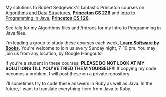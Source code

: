 My solutions to Robert Sedgewick's fantastic Princeton courses on [Algorithms and Data Structures](http://algs4.cs.princeton.edu/home/), **[Princeton CS 226](http://www.cs.princeton.edu/courses/archive/fall14/cos226/info.php)** and [Intro to Programming in Java](http://introcs.cs.princeton.edu/java/home/), **[Princeton CS 126](http://www.cs.princeton.edu/courses/archive/fall14/cos126/info.html)**.

See /alg for my Algorithms files and /introcs for my Intro to Programming in Java files.

I'm leading a group to study these courses each week, **[Learn Software by Books](http://www.meetup.com/softwmarkare-books/about/)**. You're welcome to join us every Sunday night, 7-10 pm. You may join us from any location, by Google Hangouts!

If you're a student in these courses, **PLEASE DO NOT LOOK AT MY SOLUTIONS TILL YOU'VE TRIED THEM YOURSELF**!!! If copying my code becomes a problem, I will post these on a private repository.

I'll sometimes try to code these answers in Ruby as well as Java. In the future, I want to translate everything here from Java to Ruby.